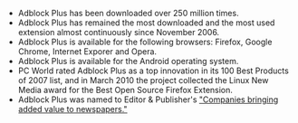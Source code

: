 * Adblock Plus has been downloaded over 250 million times.
* Adblock Plus has remained the most downloaded and the most used extension almost continuously since November 2006. 
* Adblock Plus is available for the following browsers: Firefox, Google Chrome, Internet Exporer and Opera.
* Adblock Plus is available for the Android operating system.
* PC World rated Adblock Plus as a top innovation in its 100 Best Products of 2007 list, and in March 2010 the project collected the Linux New Media award for the Best Open Source Firefox Extension.
* Adblock Plus was named to Editor & Publisher's ["Companies bringing added value to newspapers."](http://www.editorandpublisher.com/Features/Article/Companies-Bringing-Added-Value-to-Newspapers)
